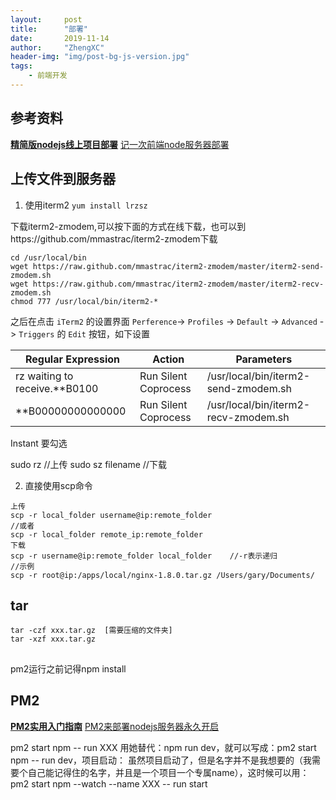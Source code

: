 ```yaml
---
layout:     post
title:      "部署"
date:       2019-11-14
author:     "ZhengXC"
header-img: "img/post-bg-js-version.jpg"
tags:
    - 前端开发
---
```



## 参考资料
[**精简版nodejs线上项目部署**](https://www.jianshu.com/p/4de4bcb91f9b)
[记一次前端node服务器部署](https://www.jianshu.com/p/711494d4f5e2)

## 上传文件到服务器
1. 使用iterm2
`yum install lrzsz`

下载iterm2-zmodem,可以按下面的方式在线下载，也可以到https://github.com/mmastrac/iterm2-zmodem下载
```
cd /usr/local/bin
wget https://raw.github.com/mmastrac/iterm2-zmodem/master/iterm2-send-zmodem.sh
wget https://raw.github.com/mmastrac/iterm2-zmodem/master/iterm2-recv-zmodem.sh
chmod 777 /usr/local/bin/iterm2-*
```
之后在点击 `iTerm2` 的设置界面 `Perference`-> `Profiles` -> `Default` -> `Advanced` -> `Triggers` 的 `Edit` 按钮，如下设置

|Regular Expression              |  Action              |  Parameters|
|------                          |------                |------      |
|rz waiting to receive.\*\*B0100 | Run Silent Coprocess | /usr/local/bin/iterm2-send-zmodem.sh|
|\*\*B00000000000000             | Run Silent Coprocess | /usr/local/bin/iterm2-recv-zmodem.sh|
Instant 要勾选

sudo rz   //上传
sudo sz filename   //下载






2. 直接使用scp命令
```
上传
scp -r local_folder username@ip:remote_folder
//或者
scp -r local_folder remote_ip:remote_folder
下载
scp -r username@ip:remote_folder local_folder    //-r表示递归
//示例
scp -r root@ip:/apps/local/nginx-1.8.0.tar.gz /Users/gary/Documents/
```

## tar
```
tar -czf xxx.tar.gz  [需要压缩的文件夹]
tar -xzf xxx.tar.gz
```

##
pm2运行之前记得npm install

## PM2
[**PM2实用入门指南**](https://www.cnblogs.com/chyingp/p/pm2-documentation.html)
[PM2来部署nodejs服务器永久开启](https://www.cnblogs.com/lxg0/p/7771229.html)

pm2 start npm -- run XXX
用她替代：npm run dev，就可以写成：pm2 start npm -- run dev，项目启动：
虽然项目启动了，但是名字并不是我想要的（我需要个自己能记得住的名字，并且是一个项目一个专属name），这时候可以用：
pm2 start npm --watch --name XXX -- run start






 










